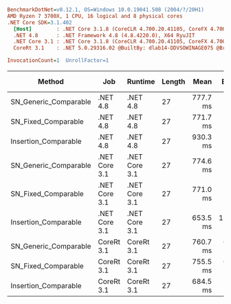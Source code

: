 ``` ini

BenchmarkDotNet=v0.12.1, OS=Windows 10.0.19041.508 (2004/?/20H1)
AMD Ryzen 7 3700X, 1 CPU, 16 logical and 8 physical cores
.NET Core SDK=3.1.402
  [Host]        : .NET Core 3.1.8 (CoreCLR 4.700.20.41105, CoreFX 4.700.20.41903), X64 RyuJIT
  .NET 4.8      : .NET Framework 4.8 (4.8.4220.0), X64 RyuJIT
  .NET Core 3.1 : .NET Core 3.1.8 (CoreCLR 4.700.20.41105, CoreFX 4.700.20.41903), X64 RyuJIT
  CoreRt 3.1    : .NET 5.0.29316.02 @BuiltBy: dlab14-DDVSOWINAGE075 @Branch: master @Commit: 40be8b7e2598b2ccb827fd90cd30c0e2d4496941, X64 AOT

InvocationCount=1  UnrollFactor=1  

```
|                Method |           Job |       Runtime | Length |     Mean |    Error |   StdDev | Gen 0 | Gen 1 | Gen 2 | Allocated |
|---------------------- |-------------- |-------------- |------- |---------:|---------:|---------:|------:|------:|------:|----------:|
| SN_Generic_Comparable |      .NET 4.8 |      .NET 4.8 |     27 | 777.7 ms |  3.61 ms |  3.38 ms |     - |     - |     - |         - |
|   SN_Fixed_Comparable |      .NET 4.8 |      .NET 4.8 |     27 | 771.7 ms |  2.79 ms |  2.61 ms |     - |     - |     - |         - |
|  Insertion_Comparable |      .NET 4.8 |      .NET 4.8 |     27 | 930.3 ms |  2.50 ms |  2.22 ms |     - |     - |     - |         - |
| SN_Generic_Comparable | .NET Core 3.1 | .NET Core 3.1 |     27 | 774.6 ms |  3.66 ms |  3.42 ms |     - |     - |     - |     616 B |
|   SN_Fixed_Comparable | .NET Core 3.1 | .NET Core 3.1 |     27 | 771.0 ms |  3.01 ms |  2.82 ms |     - |     - |     - |    1336 B |
|  Insertion_Comparable | .NET Core 3.1 | .NET Core 3.1 |     27 | 653.5 ms | 13.07 ms | 20.73 ms |     - |     - |     - |         - |
| SN_Generic_Comparable |    CoreRt 3.1 |    CoreRt 3.1 |     27 | 760.7 ms |  0.98 ms |  0.92 ms |     - |     - |     - |         - |
|   SN_Fixed_Comparable |    CoreRt 3.1 |    CoreRt 3.1 |     27 | 755.5 ms |  0.97 ms |  0.86 ms |     - |     - |     - |         - |
|  Insertion_Comparable |    CoreRt 3.1 |    CoreRt 3.1 |     27 | 684.5 ms |  7.16 ms |  6.70 ms |     - |     - |     - |         - |
